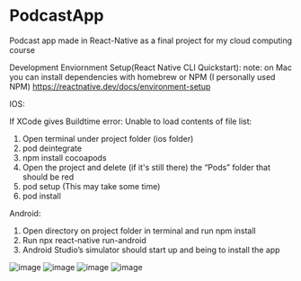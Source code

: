 # PodcastApp
Podcast app made in React-Native as a final project for my cloud computing course

Development Enviornment Setup(React Native CLI Quickstart):
note: on Mac you can install dependencies with homebrew or NPM (I personally used NPM)
https://reactnative.dev/docs/environment-setup

IOS:

If XCode gives Buildtime error: Unable to load contents of file list:
1.	Open terminal under project folder (ios folder)
2.	pod deintegrate
3.	npm install cocoapods
4.	Open the project and delete (if it's still there) the “Pods” folder that should be red
5.	pod setup (This may take some time)
6.	pod install


Android:
1. Open directory on project folder in terminal and run npm install
2. Run npx react-native run-android
3. Android Studio’s simulator should start up and being to install the app

![image](https://user-images.githubusercontent.com/98552375/165719194-6ed57c1f-8125-4d5f-9ead-8297c7b9c9e7.png)
![image](https://user-images.githubusercontent.com/98552375/165719349-c5d37eea-c916-4cd9-9fc8-091f2c72f2db.png)
![image](https://user-images.githubusercontent.com/98552375/165719469-39d835af-907f-4f3f-8858-46907e658d4d.png)
![image](https://user-images.githubusercontent.com/98552375/165719618-28876b6d-a404-434a-aa52-d236fc2d9c88.png)
